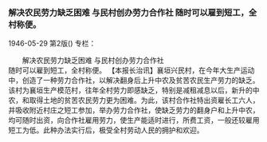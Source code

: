 ### 解决农民劳力缺乏困难  与民村创办劳力合作社  随时可以雇到短工，全村称便。

1946-05-29
第2版()
专栏：

　　解决农民劳力缺乏困难
    与民村创办劳力合作社     
    随时可以雇到短工，全村称便。
    【本报长治讯】襄垣兴民村，在今年大生产运动中，创造了一种劳力合作社，以解决翻身后上升中农及贫苦农民生产劳力的缺乏。该村为襄垣生产模范村，往年全村劳力即感缺乏，特别是减租减息以后，新升的中农，和取得土地的贫苦农民劳力更为困难。为此，该村合作社特出资雇长工六人，并吸收附近村庄之短工参加，举办劳力合作社，使缺乏劳力的翻身户和上升中农，均可随时出资，向合作社雇用劳力，使生产能适时进行，所费工资，一般还较雇用短工为低。此种办法实行后，极受全村劳动人民的拥护和欢迎。
